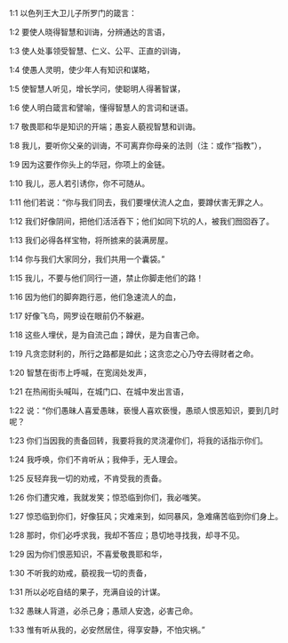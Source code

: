 <a id="1"></a>1:1  以色列王大卫儿子所罗门的箴言：  

<a id="2"></a>1:2  要使人晓得智慧和训诲，分辨通达的言语，  

<a id="3"></a>1:3  使人处事领受智慧、仁义、公平、正直的训诲，  

<a id="4"></a>1:4  使愚人灵明，使少年人有知识和谋略，  

<a id="5"></a>1:5  使智慧人听见，增长学问，使聪明人得著智谋，  

<a id="6"></a>1:6  使人明白箴言和譬喻，懂得智慧人的言词和谜语。  

<a id="7"></a>1:7  敬畏耶和华是知识的开端；愚妄人藐视智慧和训诲。  

<a id="8"></a>1:8  我儿，要听你父亲的训诲，不可离弃你母亲的法则（注：或作“指教”），  

<a id="9"></a>1:9  因为这要作你头上的华冠，你项上的金链。  

<a id="10"></a>1:10  我儿，恶人若引诱你，你不可随从。  

<a id="11"></a>1:11  他们若说：“你与我们同去，我们要埋伏流人之血，要蹲伏害无罪之人。  

<a id="12"></a>1:12  我们好像阴间，把他们活活吞下；他们如同下坑的人，被我们囫囵吞了。  

<a id="13"></a>1:13  我们必得各样宝物，将所掳来的装满房屋。  

<a id="14"></a>1:14  你与我们大家同分，我们共用一个囊袋。”  

<a id="15"></a>1:15  我儿，不要与他们同行一道，禁止你脚走他们的路！  

<a id="16"></a>1:16  因为他们的脚奔跑行恶，他们急速流人的血，  

<a id="17"></a>1:17  好像飞鸟，网罗设在眼前仍不躲避。  

<a id="18"></a>1:18  这些人埋伏，是为自流己血；蹲伏，是为自害己命。  

<a id="19"></a>1:19  凡贪恋财利的，所行之路都是如此；这贪恋之心乃夺去得财者之命。  

<a id="20"></a>1:20  智慧在街市上呼喊，在宽阔处发声，  

<a id="21"></a>1:21  在热闹街头喊叫，在城门口、在城中发出言语，  

<a id="22"></a>1:22  说：“你们愚昧人喜爱愚昧，亵慢人喜欢亵慢，愚顽人恨恶知识，要到几时呢？  

<a id="23"></a>1:23  你们当因我的责备回转，我要将我的灵浇灌你们，将我的话指示你们。  

<a id="24"></a>1:24  我呼唤，你们不肯听从；我伸手，无人理会。  

<a id="25"></a>1:25  反轻弃我一切的劝戒，不肯受我的责备。  

<a id="26"></a>1:26  你们遭灾难，我就发笑；惊恐临到你们，我必嗤笑。  

<a id="27"></a>1:27  惊恐临到你们，好像狂风；灾难来到，如同暴风，急难痛苦临到你们身上。  

<a id="28"></a>1:28  那时，你们必呼求我，我却不答应；恳切地寻找我，却寻不见。  

<a id="29"></a>1:29  因为你们恨恶知识，不喜爱敬畏耶和华，  

<a id="30"></a>1:30  不听我的劝戒，藐视我一切的责备，  

<a id="31"></a>1:31  所以必吃自结的果子，充满自设的计谋。  

<a id="32"></a>1:32  愚昧人背道，必杀己身；愚顽人安逸，必害己命。  

<a id="33"></a>1:33  惟有听从我的，必安然居住，得享安静，不怕灾祸。”  
